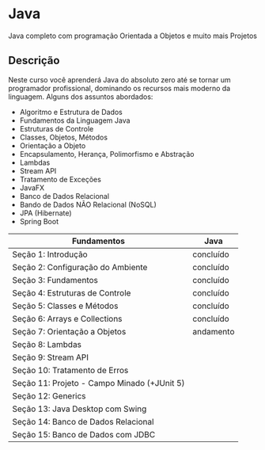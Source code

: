 # Java
 Java completo com programação Orientada a Objetos e muito mais Projetos
 
## Descrição
Neste curso você aprenderá Java do absoluto zero até se tornar um programador profissional, dominando os recursos mais moderno da linguagem. Alguns dos assuntos abordados:

* Algoritmo e Estrutura de Dados
* Fundamentos da Linguagem Java
* Estruturas de Controle
* Classes, Objetos, Métodos
* Orientação a Objeto
* Encapsulamento, Herança, Polimorfismo e Abstração
* Lambdas
* Stream API
* Tratamento de Exceções
* JavaFX
* Banco de Dados Relacional
* Bando de Dados NÃO Relacional (NoSQL)
* JPA (Hibernate)
* Spring Boot


Fundamentos | Java
--------- | ------
Seção 1: Introdução | concluído
Seção 2: Configuração do Ambiente | concluído
Seção 3: Fundamentos | concluído
Seção 4: Estruturas de Controle | concluído
Seção 5: Classes e Métodos | concluído
Seção 6: Arrays e Collections | concluído
Seção 7: Orientação a Objetos | andamento
Seção 8: Lambdas | 
Seção 9: Stream API | 
Seção 10: Tratamento de Erros | 
Seção 11: Projeto - Campo Minado (+JUnit 5) | 
Seção 12: Generics | 
Seção 13: Java Desktop com Swing | 
Seção 14: Banco de Dados Relacional | 
Seção 15: Banco de Dados com JDBC | 